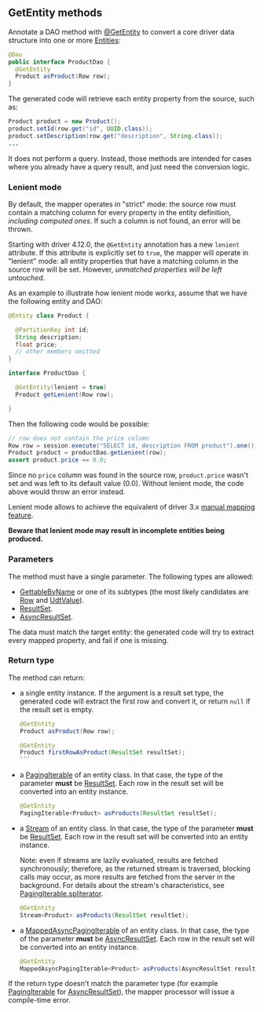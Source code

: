 ## GetEntity methods

Annotate a DAO method with [@GetEntity] to convert a core driver data structure into one or more
[Entities](../../entities):

```java
@Dao
public interface ProductDao {
  @GetEntity
  Product asProduct(Row row);
}
```

The generated code will retrieve each entity property from the source, such as:

```java
Product product = new Product();
product.setId(row.get("id", UUID.class));
product.setDescription(row.get("description", String.class));
...
```

It does not perform a query. Instead, those methods are intended for cases where you already have a
query result, and just need the conversion logic.

### Lenient mode

By default, the mapper operates in "strict" mode: the source row must contain a matching column for
every property in the entity definition, *including computed ones*. If such a column is not found,
an error will be thrown.

Starting with driver 4.12.0, the `@GetEntity` annotation has a new `lenient` attribute. If this
attribute is explicitly set to `true`, the mapper will operate in "lenient" mode: all entity
properties that have a matching column in the source row will be set. However, *unmatched properties
will be left untouched*.

As an example to illustrate how lenient mode works, assume that we have the following entity and
DAO:

```java
@Entity class Product {

  @PartitionKey int id;
  String description;
  float price;
  // other members omitted
}

interface ProductDao {

  @GetEntity(lenient = true)
  Product getLenient(Row row);

}
```

Then the following code would be possible:

```java
// row does not contain the price column
Row row = session.execute("SELECT id, description FROM product").one();
Product product = productDao.getLenient(row);
assert product.price == 0.0;
```

Since no `price` column was found in the source row, `product.price` wasn't set and was left to its
default value (0.0). Without lenient mode, the code above would throw an error instead.

Lenient mode allows to achieve the equivalent of driver 3.x [manual mapping
feature](https://docs.datastax.com/en/developer/java-driver/3.10/manual/object_mapper/using/#manual-mapping).

**Beware that lenient mode may result in incomplete entities being produced.**

### Parameters

The method must have a single parameter. The following types are allowed:

* [GettableByName] or one of its subtypes (the most likely candidates are [Row] and [UdtValue]).
* [ResultSet].
* [AsyncResultSet].

The data must match the target entity: the generated code will try to extract every mapped property,
and fail if one is missing.

### Return type

The method can return:

* a single entity instance. If the argument is a result set type, the generated code will extract
  the first row and convert it, or return `null` if the result set is empty.

    ````java
    @GetEntity
    Product asProduct(Row row);

    @GetEntity
    Product firstRowAsProduct(ResultSet resultSet);
    ```
  
* a [PagingIterable] of an entity class. In that case, the type of the parameter **must** be
  [ResultSet]. Each row in the result set will be converted into an entity instance.
  
    ```java
    @GetEntity
    PagingIterable<Product> asProducts(ResultSet resultSet);
    ```

* a [Stream] of an entity class. In that case, the type of the parameter **must** be [ResultSet].
  Each row in the result set will be converted into an entity instance.

    Note: even if streams are lazily evaluated, results are fetched synchronously; therefore, as the
    returned stream is traversed, blocking calls may occur, as more results are fetched from the
    server in the background. For details about the stream's characteristics, see
    [PagingIterable.spliterator].

    ```java
    @GetEntity
    Stream<Product> asProducts(ResultSet resultSet);
    ```

* a [MappedAsyncPagingIterable] of an entity class. In that case, the type of the parameter **must**
  be [AsyncResultSet]. Each row in the result set will be converted into an entity instance.
  
    ```java
    @GetEntity
    MappedAsyncPagingIterable<Product> asProducts(AsyncResultSet resultSet);
    ```

If the return type doesn't match the parameter type (for example [PagingIterable] for
[AsyncResultSet]), the mapper processor will issue a compile-time error.


[@GetEntity]:                https://docs.datastax.com/en/drivers/java/4.14/com/datastax/oss/driver/api/mapper/annotations/GetEntity.html
[AsyncResultSet]:            https://docs.datastax.com/en/drivers/java/4.14/com/datastax/oss/driver/api/core/cql/AsyncResultSet.html
[GettableByName]:            https://docs.datastax.com/en/drivers/java/4.14/com/datastax/oss/driver/api/core/data/GettableByName.html
[MappedAsyncPagingIterable]: https://docs.datastax.com/en/drivers/java/4.14/com/datastax/oss/driver/api/core/MappedAsyncPagingIterable.html
[PagingIterable]:            https://docs.datastax.com/en/drivers/java/4.14/com/datastax/oss/driver/api/core/PagingIterable.html
[PagingIterable.spliterator]: https://docs.datastax.com/en/drivers/java/4.14/com/datastax/oss/driver/api/core/PagingIterable.html#spliterator--
[ResultSet]:                 https://docs.datastax.com/en/drivers/java/4.14/com/datastax/oss/driver/api/core/cql/ResultSet.html
[Row]:                       https://docs.datastax.com/en/drivers/java/4.14/com/datastax/oss/driver/api/core/cql/Row.html
[UdtValue]:                  https://docs.datastax.com/en/drivers/java/4.14/com/datastax/oss/driver/api/core/data/UdtValue.html

[Stream]: https://docs.oracle.com/javase/8/docs/api/java/util/stream/Stream.html



